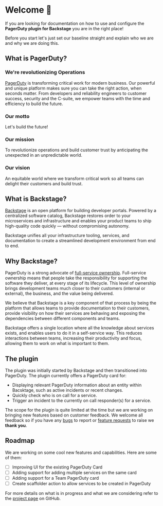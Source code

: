 # Welcome 👋

If you are looking for documentation on how to use and configure the **PagerDuty plugin for Backstage** you are in the right place!

Before you start let's just set our baseline straight and explain who we are and why we are doing this.

## What is PagerDuty?

### We're revolutionizing Operations

[PagerDuty](https://www.pagerduty.com/) is transforming critical work for modern business. Our powerful and unique platform makes sure you can take the right action, when seconds matter. From developers and reliability engineers to customer success, security and the C-suite, we empower teams with the time and efficiency to build the future.

### Our motto

Let's build the future!

### Our mission

To revolutionize operations and build customer trust by anticipating the unexpected in an unpredictable world.

### Our vision

An equitable world where we transform critical work so all teams can delight their customers and build trust.

## What is Backstage?

[Backstage](https://backstage.io/) is an open platform for building developer portals. Powered by a centralized software catalog, Backstage restores order to your microservices and infrastructure and enables your product teams to ship high-quality code quickly — without compromising autonomy.

Backstage unifies all your infrastructure tooling, services, and documentation to create a streamlined development environment from end to end.

## Why Backstage?

PagerDuty is a strong advocate of [full-service ownership](https://ownership.pagerduty.com/). Full-service ownership means that people take the responsibility for supporting the software they deliver, at every stage of its lifecycle. This level of ownership brings development teams much closer to their customers (internal or external), the business, and the value being delivered.

We believe that Backstage is a key component of that process by being the platform that allows teams to provide documentation to their customers, provide visibility on how their services are behaving and exposing the dependencies between different components and teams.

Backstage offers a single location where all the knowledge about services exists, and enables users to do it in a self-service way. This reduces interactions between teams, increasing their productivity and focus, allowing them to work on what is important to them.

## The plugin

The plugin was initially started by Backstage and then transitioned into PagerDuty. The plugin currently offers a PagerDuty card for:

- Displaying relevant PagerDuty information about an entity within Bacsktage, such as active incidents or recent changes.
- Quickly check who is on call for a service.
- Trigger an incident to the currently on call responder(s) for a service.

The scope for the plugin is quite limited at the time but we are working on bringing new features based on customer feedback. We welcome all feedback so if you have any [bugs](https://github.com/PagerDuty/backstage-plugin/issues/new?assignees=&labels=bug&projects=&template=bug_report.md&title=) to report or [feature requests](https://github.com/PagerDuty/backstage-plugin/issues/new?assignees=&labels=enhancement&projects=&template=feature_request.md&title=) to raise we **thank you**.

## Roadmap

We are working on some cool new features and capabilities. Here are some of them:

- [ ] Improving UI for the existing PagerDuty Card
- [ ] Adding support for adding multiple services on the same card
- [ ] Adding support for a Team PagerDuty card
- [ ] Create scaffolder action to allow services to be created in PagerDuty

For more details on what is in progress and what we are considering refer to the [project page](https://github.com/orgs/PagerDuty/projects/22) on GitHub.

